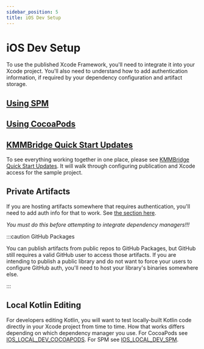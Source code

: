 ```yaml
---
sidebar_position: 5
title: iOS Dev Setup
---
```


# iOS Dev Setup

To use the published Xcode Framework, you'll need to integrate it into your Xcode project. You'll also need to understand how to add authentication information, if required by your dependency configuration and artifact storage.

## [Using SPM](spm/01_IOS_SPM.md)

## [Using CocoaPods](cocoapods/01_IOS_COCOAPODS.md)

## [KMMBridge Quick Start Updates](https://touchlab.co/kmmbridge-quickstart-updates)

To see everything working together in one place, please see [KMMBridge Quick Start Updates](https://touchlab.co/kmmbridge-quickstart-updates). It will walk through configuring publication and Xcode access for the sample project.

## Private Artifacts

If you are hosting artifacts somewhere that requires authentication, you'll need to add auth info for that to work. See [the section here](DEFAULT_GITHUB_FLOW.md#ios-dev-machine-config).

*You must do this before attempting to integrate dependency managers!!!*

:::caution GitHub Packages

You can publish artifacts from public repos to GitHub Packages, but GitHub still requires a valid GitHub user to access those artifacts. If you are intending to publish a public library and do not want to force your users to configure GitHub auth, you'll need to host your library's binaries somewhere else.

:::

## Local Kotlin Editing

For developers editing Kotlin, you will want to test locally-built Kotlin code directly in your Xcode project from time to time. How that works differs depending on which dependency manager you use. For CocoaPods see  [IOS_LOCAL_DEV_COCOAPODS](cocoapods/02_IOS_LOCAL_DEV_COCOAPODS.md). For SPM see  [IOS_LOCAL_DEV_SPM](spm/02_IOS_LOCAL_DEV_SPM.md).